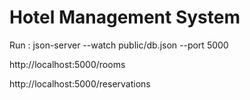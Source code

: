 # Hotel Management System

Run :  json-server --watch public/db.json --port 5000

http://localhost:5000/rooms

http://localhost:5000/reservations


 
